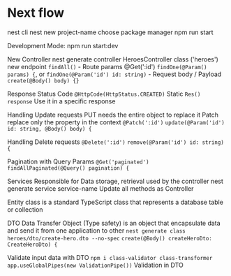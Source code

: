 # Next flow

nest cli
nest new
  project-name
  choose package manager
npm run start

Development Mode:
  npm run start:dev

New Controller
  nest generate controller
  HeroesController class ('heroes')
    new endpoint `findAll()`
    - Route params
      @Get(':id')
      `findOne(@Param() params) {`, or
      `findOne(@Param('id') id: string)`
    - Request body / Payload
      `create(@Body() body) {}`

Response Status Code
  `@HttpCode(HttpStatus.CREATED)` Static
  `Res() response` Use it in a specific response

Handling Update requests
  PUT needs the entire object to replace it
  Patch replace only the property in the context
  `@Patch(':id')`
  `update(@Param('id') id: string, @Body() body) {`

Handling Delete requests
  `@Delete(':id')`
  `remove(@Param('id') id: string) {`

Pagination with Query Params
  `@Get('paginated')`
  `findAllPaginated(@Query() pagination) {`

Services
  Responsible for Data storage, retrieval used by the controller
  nest generate service
    service-name
    Update all methods as Controller

Entity class
  is a standard TypeScript class that represents a database table or collection

DTO Data Transfer Object (Type safety)
  is an object that encapsulate data and send it from one application to other
  `nest generate class heroes/dto/create-hero.dto --no-spec`
  `create(@Body() createHeroDto: CreateHeroDto) {`

Validate input data with DTO
  `npm i class-validator class-transformer`
  `app.useGlobalPipes(new ValidationPipe())`
  Validation in DTO
